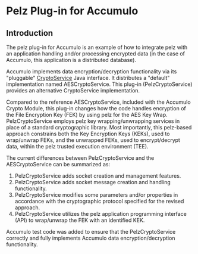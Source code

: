 # Pelz Plug-in for Accumulo

## Introduction
The pelz plug-in for Accumulo is an example of how to integrate pelz with an application handling and/or processing encrypted data (in the case of Accumulo, this application is a distributed database). 

Accumulo implements data encryption/decryption functionality via its "pluggable" [CryptoService](https://accumulo.apache.org/docs/2.x/security/on-disk-encryption) Java interface. It distributes a "default" implementation named AESCryptoService. This plug-in (PelzCryptoService) provides an alternative CryptoService implementation.

Compared to the reference AESCryptoService, included with the Accumulo Crypto Module, this plug-in changes how the code handles encryption of the File Encryption Key (FEK) by using pelz for the AES Key Wrap. PelzCryptoService employs pelz key wrapping/unwrapping services in place of a standard cryptographic library. Most importantly, this pelz-based approach constrains both the Key Encryption Keys (KEKs), used to wrap/unwrap FEKs, and the unwrapped FEKs, used to encrypt/decrypt data, within the pelz trusted execution environment (TEE).

The current differences between PelzCryptoService and the AESCryptoService can be summarized as: 

1. PelzCryptoService adds socket creation and management features.
2. PelzCryptoService adds socket message creation and handling functionality. 
3. PelzCryptoService modifies some parameters and/or properties in accordance with the cryptographic protocol specified for the revised approach. 
4. PelzCryptoService utilizes the pelz application programming interface (API) to wrap/unwrap the FEK with an identified KEK.

Accumulo test code was added to ensure that the PelzCryptoService correctly and fully implements Accumulo data encryption/decryption functionality. 
